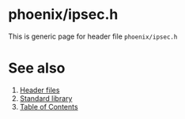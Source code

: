 # phoenix/ipsec.h
This is generic page for header file `phoenix/ipsec.h`
# See also
1. [Header files](../README.md)
2. [Standard library](../../README.md)
3. [Table of Contents](../../../README.md)
